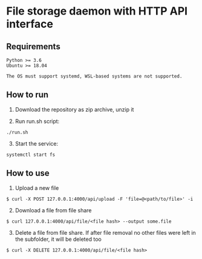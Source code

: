 # File storage daemon with HTTP API interface


## Requirements

```
Python >= 3.6
Ubuntu >= 18.04

The OS must support systemd, WSL-based systems are not supported. 
```


## How to run

1. Download the repository as zip archive, unzip it

2. Run run.sh script: 
```
./run.sh
```

3. Start the service:
```
systemctl start fs
```


## How to use

1. Upload a new file
```
$ curl -X POST 127.0.0.1:4000/api/upload -F 'file=@<path/to/file>' -i
```

2. Download a file from file share
```
$ curl 127.0.0.1:4000/api/file/<file hash> --output some.file
```

3. Delete a file from file share. If after file removal no other files were left in the subfolder, it will be deleted too
```
$ curl -X DELETE 127.0.0.1:4000/api/file/<file hash>
```
